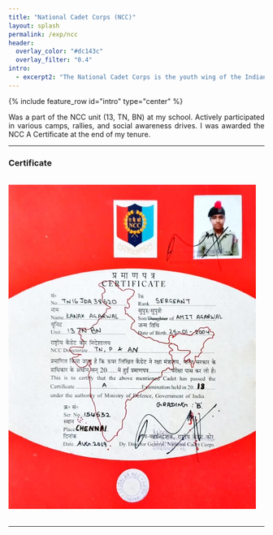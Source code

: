 ```yaml
---
title: "National Cadet Corps (NCC)"
layout: splash
permalink: /exp/ncc
header:
  overlay_color: "#dc143c"
  overlay_filter: "0.4"
intro:
  - excerpt2: "The National Cadet Corps is the youth wing of the Indian Armed Forces with its headquarters in New Delhi, India."
---
```


{% include feature_row id="intro" type="center" %}
<p align="justify">  Was a part of the NCC unit (13, TN, BN) at my school. Actively participated in various camps, rallies, and social awareness drives. I was awarded
the NCC A Certificate at the end of my tenure.</p>
<hr>
<h3>Certificate</h3>
<br>
<img src="/assets/images/ncc.png">
<br>
<br>
<hr>
